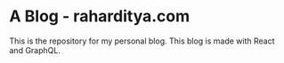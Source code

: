 # A Blog - raharditya.com

This is the repository for my personal blog. This blog is made with React and GraphQL.
